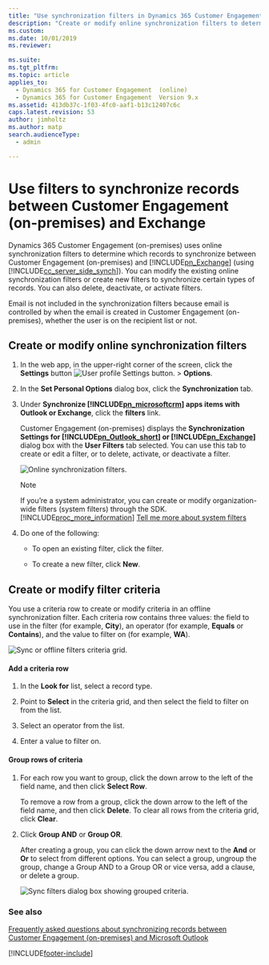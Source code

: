 ```yaml
---
title: "Use synchronization filters in Dynamics 365 Customer Engagement (on-premises)"
description: "Create or modify online synchronization filters to determine which records are synced between Customer Engagement (on-premises) and Exchange."
ms.custom: 
ms.date: 10/01/2019
ms.reviewer: 

ms.suite: 
ms.tgt_pltfrm: 
ms.topic: article
applies_to: 
  - Dynamics 365 for Customer Engagement  (online)
  - Dynamics 365 for Customer Engagement  Version 9.x
ms.assetid: 413db37c-1f03-4fc0-aaf1-b13c12407c6c
caps.latest.revision: 53
author: jimholtz
ms.author: matp
search.audienceType: 
  - admin

---
```

# Use filters to synchronize records between Customer Engagement (on-premises) and Exchange

Dynamics 365 Customer Engagement (on-premises) uses online synchronization filters to determine which records to synchronize between Customer Engagement (on-premises) and [!INCLUDE[pn_Exchange](../includes/pn-exchange.md)] (using [!INCLUDE[cc_server_side_synch](../includes/cc-server-side-synch.md)]). You can modify the existing online synchronization filters or create new filters to synchronize certain types of records. You can also delete, deactivate, or activate filters.  
  
 Email is not included in the synchronization filters because email is controlled by when the email is created in Customer Engagement (on-premises), whether the user is on the recipient list or not.   
  
## Create or modify online synchronization filters  
  
1. In the web app, in the upper-right corner of the screen, click the **Settings** button ![User profile Settings button.](media/priv-user.gif "User profile Settings button") > **Options**. 
  
2. In the **Set Personal Options** dialog box, click the **Synchronization** tab.  
  
3. Under **Synchronize [!INCLUDE[pn_microsoftcrm](../includes/pn-dynamics-crm.md)] apps items with Outlook or Exchange**, click the **filters** link.  
  
   Customer Engagement (on-premises) displays the **Synchronization Settings for [!INCLUDE[pn_Outlook_short](../includes/pn-outlook-short.md)] or [!INCLUDE[pn_Exchange](../includes/pn-exchange.md)]** dialog box with the **User Filters** tab selected. You can use this tab to create or edit a filter, or to delete, activate, or deactivate a filter.  
  
   ![Online synchronization filters.](media/online-sync-filters-dialog-box.PNG "Online synchronization filters")  
  
   > [!NOTE]
   > If you’re a system administrator, you can create or modify organization-wide filters (system filters) through the SDK. [!INCLUDE[proc_more_information](../includes/proc-more-information.md)] [Tell me more about system filters](../developer/outlook-client/offline-outlook-filters-templates.md) 
  
4. Do one of the following:  
  
   -   To open an existing filter, click the filter.  
  
   -   To create a new filter, click **New**.  
  
## Create or modify filter criteria  
 You use a criteria row to create or modify criteria in an offline synchronization filter. Each criteria row contains three values: the field to use in the filter (for example, **City**), an operator (for example, **Equals** or **Contains**), and the value to filter on (for example, **WA**).  
  
 ![Sync or offline filters criteria grid.](media/sync-filters-criteria-row.png "Sync or offline filters criteria grid")  
  
#### Add a criteria row  
  
1.  In the **Look for** list, select a record type.  
  
2.  Point to **Select** in the criteria grid, and then select the field to filter on from the list.  
  
3.  Select an operator from the list.  
  
4.  Enter a value to filter on.  
  
#### Group rows of criteria  
  
1. For each row you want to group, click the down arrow to the left of the field name, and then click **Select Row**.  
  
    To remove a row from a group, click the down arrow to the left of the field name, and then click **Delete**. To clear all rows from the criteria grid, click **Clear**.  
  
2. Click **Group AND** or **Group OR**.  
  
   After creating a group, you can click the down arrow next to the **And** or **Or** to select from different options. You can select a group, ungroup the group, change a Group AND to a Group OR or vice versa, add a clause, or delete a group.  
  
   ![Sync filters dialog box showing grouped criteria.](media/sync-filters-group-criteria.png "Sync filters dialog box showing grouped criteria")  
  
### See also  
 [Frequently asked questions about synchronizing records between Customer Engagement (on-premises) and Microsoft Outlook](frequently-asked-questions-synchronizing-records-dynamics-365-and-outlook.yml) 



[!INCLUDE[footer-include](../../../includes/footer-banner.md)]
